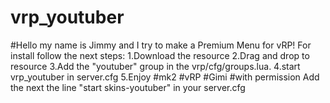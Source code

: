 # vrp_youtuber
#Hello my name is Jimmy and I try to make a Premium Menu for vRP! For install follow the next steps: 1.Download the resource 2.Drag and drop to resource 3.Add the "youtuber" group in the vrp/cfg/groups.lua. 4.start vrp_youtuber in server.cfg 5.Enjoy #mk2 #vRP #Gimi #with permission
Add the next the line "start skins-youtuber" in your server.cfg
